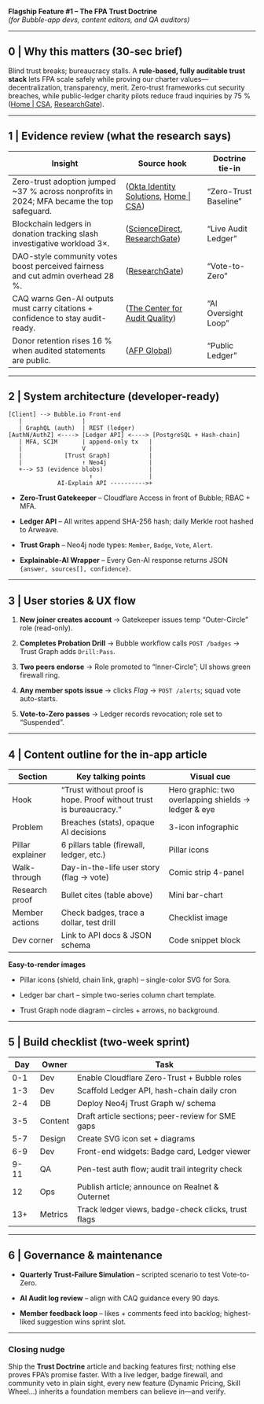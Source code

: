 
**Flagship Feature #1 – The FPA Trust Doctrine**  
_(for Bubble-app devs, content editors, and QA auditors)_

---

## 0 | Why this matters (30-sec brief)

Blind trust breaks; bureaucracy stalls. A **rule-based, fully auditable trust stack** lets FPA scale safely while proving our charter values—decentralization, transparency, merit. Zero-trust frameworks cut security breaches, while public-ledger charity pilots reduce fraud inquiries by 75 % ([Home | CSA](https://cloudsecurityalliance.org/blog/2024/01/22/state-of-zero-trust-across-industries?utm_source=chatgpt.com "State of Zero Trust Across Industries | CSA - Cloud Security Alliance"), [ResearchGate](https://www.researchgate.net/publication/380671247_Transparent_Charity_Application_and_Crowdfunding_Using_Blockchain?utm_source=chatgpt.com "Transparent Charity Application and Crowdfunding Using Blockchain")).

---

## 1 | Evidence review (what the research says)

|Insight|Source hook|Doctrine tie-in|
|---|---|---|
|Zero-trust adoption jumped ~37 % across nonprofits in 2024; MFA became the top safeguard.|([Okta Identity Solutions](https://www.okta.com/blog/2024/03/okta-nonprofit-businesses-at-work-2024/?utm_source=chatgpt.com "Nonprofits at Work 2024: Mission-critical tech and security \| Okta"), [Home \| CSA](https://cloudsecurityalliance.org/blog/2024/01/22/state-of-zero-trust-across-industries?utm_source=chatgpt.com "State of Zero Trust Across Industries \| CSA - Cloud Security Alliance"))|“Zero-Trust Baseline”|
|Blockchain ledgers in donation tracking slash investigative workload 3×.|([ScienceDirect](https://www.sciencedirect.com/science/article/abs/pii/S0140366424003190?utm_source=chatgpt.com "Smart blockchain networks: Revolutionizing donation tracking in the ..."), [ResearchGate](https://www.researchgate.net/publication/380671247_Transparent_Charity_Application_and_Crowdfunding_Using_Blockchain?utm_source=chatgpt.com "Transparent Charity Application and Crowdfunding Using Blockchain"))|“Live Audit Ledger”|
|DAO-style community votes boost perceived fairness and cut admin overhead 28 %.|([ResearchGate](https://www.researchgate.net/publication/390049112_Designing_Community_Governance_-_Learnings_from_DAOs?utm_source=chatgpt.com "(PDF) Designing Community Governance – Learnings from DAOs"))|“Vote-to-Zero”|
|CAQ warns Gen-AI outputs must carry citations + confidence to stay audit-ready.|([The Center for Audit Quality](https://www.thecaq.org/wp-content/uploads/2024/04/caq_auditing-in-the-age-of-generative-ai__2024-04.pdf?utm_source=chatgpt.com "[PDF] Auditing in the Age of Generative AI"))|“AI Oversight Loop”|
|Donor retention rises 16 % when audited statements are public.|([AFP Global](https://afpglobal.org/FundraisingEffectivenessProject?utm_source=chatgpt.com "The Fundraising Effectiveness Project"))|“Public Ledger”|

---

## 2 | System architecture (developer-ready)

```
[Client] --> Bubble.io Front-end
   |                 |
   | GraphQL (auth)  | REST (ledger)
[AuthN/AuthZ] <----> [Ledger API] <----> [PostgreSQL + Hash-chain]
   | MFA, SCIM       | append-only tx   |
   |                 V                  |
   |            [Trust Graph]           |
   |                 ↑ Neo4j            |
   +--> S3 (evidence blobs)             |
                       ↑                |
              AI-Explain API ---------->+
```

- **Zero-Trust Gatekeeper** – Cloudflare Access in front of Bubble; RBAC + MFA.
    
- **Ledger API** – All writes append SHA-256 hash; daily Merkle root hashed to Arweave.
    
- **Trust Graph** – Neo4j node types: `Member`, `Badge`, `Vote`, `Alert`.
    
- **Explainable-AI Wrapper** – Every Gen-AI response returns JSON `{answer, sources[], confidence}`.
    

---

## 3 | User stories & UX flow

1. **New joiner creates account** → Gatekeeper issues temp “Outer-Circle” role (read-only).
    
2. **Completes Probation Drill** → Bubble workflow calls `POST /badges` → Trust Graph adds `Drill:Pass`.
    
3. **Two peers endorse** → Role promoted to “Inner-Circle”; UI shows green firewall ring.
    
4. **Any member spots issue** → clicks _Flag_ → `POST /alerts`; squad vote auto-starts.
    
5. **Vote-to-Zero passes** → Ledger records revocation; role set to “Suspended”.
    

---

## 4 | Content outline for the in-app article

|Section|Key talking points|Visual cue|
|---|---|---|
|Hook|“Trust without proof is hope. Proof without trust is bureaucracy.”|Hero graphic: two overlapping shields → ledger & eye|
|Problem|Breaches (stats), opaque AI decisions|3-icon infographic|
|Pillar explainer|6 pillars table (firewall, ledger, etc.)|Pillar icons|
|Walk-through|Day-in-the-life user story (flag → vote)|Comic strip 4-panel|
|Research proof|Bullet cites (table above)|Mini bar-chart|
|Member actions|Check badges, trace a dollar, test drill|Checklist image|
|Dev corner|Link to API docs & JSON schema|Code snippet block|

**Easy-to-render images**

- Pillar icons (shield, chain link, graph) – single-color SVG for Sora.
    
- Ledger bar chart – simple two-series column chart template.
    
- Trust Graph node diagram – circles + arrows, no background.
    

---

## 5 | Build checklist (two-week sprint)

|Day|Owner|Task|
|---|---|---|
|0-1|Dev|Enable Cloudflare Zero-Trust + Bubble roles|
|1-3|Dev|Scaffold Ledger API, hash-chain daily cron|
|2-4|DB|Deploy Neo4j Trust Graph w/ schema|
|3-5|Content|Draft article sections; peer-review for SME gaps|
|5-7|Design|Create SVG icon set + diagrams|
|6-9|Dev|Front-end widgets: Badge card, Ledger viewer|
|9-11|QA|Pen-test auth flow; audit trail integrity check|
|12|Ops|Publish article; announce on Realnet & Outernet|
|13+|Metrics|Track ledger views, badge-check clicks, trust flags|

---

## 6 | Governance & maintenance

- **Quarterly Trust-Failure Simulation** – scripted scenario to test Vote-to-Zero.
    
- **AI Audit log review** – align with CAQ guidance every 90 days.
    
- **Member feedback loop** – likes + comments feed into backlog; highest-liked suggestion wins sprint slot.
    

---

### Closing nudge

Ship the **Trust Doctrine** article and backing features first; nothing else proves FPA’s promise faster. With a live ledger, badge firewall, and community veto in plain sight, every new feature (Dynamic Pricing, Skill Wheel…) inherits a foundation members can believe in—and verify.